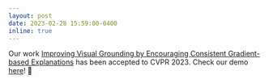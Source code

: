 ```yaml
---
layout: post
date: 2023-02-28 15:59:00-0400
inline: true
---
```

 
Our work [Improving Visual Grounding by Encouraging Consistent Gradient-based Explanations](https://arxiv.org/abs/2206.15462) has been accepted to CVPR 2023. Check our demo [here](https://vislang.ai/amc-demo)! :tada:
 
